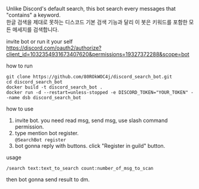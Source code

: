 Unlike Discord's default search, this bot search every messages that "contains" a keyword.  
한글 검색을 제대로 못하는 디스코드 기본 검색 기능과 달리 이 봇은 키워드를 포함한 모든 메세지를 검색합니다.  


invite bot or run it your self  
https://discord.com/oauth2/authorize?client_id=1032354931673407620&permissions=19327372288&scope=bot


how to run
```
git clone https://github.com/80ROkWOC4j/discord_search_bot.git
cd discord_search_bot
docker build -t discord_search_bot .
docker run -d --restart=unless-stopped -e DISCORD_TOKEN="YOUR_TOKEN" --name dsb discord_search_bot
```

how to use
1. invite bot. you need read msg, send msg, use slash command permission.
2. type mention bot register.  
```@SearchBot register```
3. bot gonna reply with buttons. click "Register in guild" button.


usage
```
/search text:text_to_search count:number_of_msg_to_scan
```
then bot gonna send result to dm.
